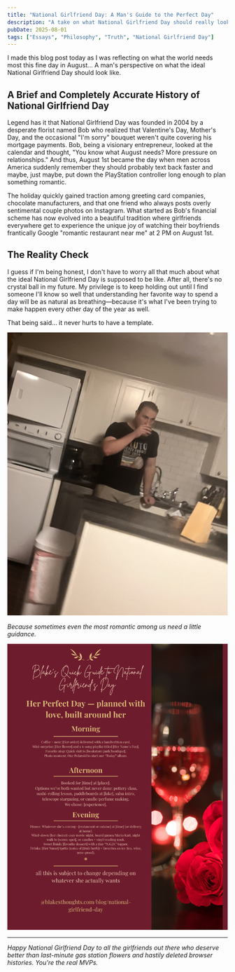 ```yaml
---
title: "National Girlfriend Day: A Man's Guide to the Perfect Day"
description: "A take on what National Girlfriend Day should really look like, from a man's perspective who's still figuring it all out."
pubDate: 2025-08-01
tags: ["Essays", "Philosophy", "Truth", "National Girlfriend Day"]
---
```


I made this blog post today as I was reflecting on what the world needs most this fine day in August... A man's perspective on what the ideal National Girlfriend Day should look like.

## A Brief and Completely Accurate History of National Girlfriend Day

Legend has it that National Girlfriend Day was founded in 2004 by a desperate florist named Bob who realized that Valentine's Day, Mother's Day, and the occasional "I'm sorry" bouquet weren't quite covering his mortgage payments. Bob, being a visionary entrepreneur, looked at the calendar and thought, "You know what August needs? More pressure on relationships." And thus, August 1st became the day when men across America suddenly remember they should probably text back faster and maybe, just maybe, put down the PlayStation controller long enough to plan something romantic.

The holiday quickly gained traction among greeting card companies, chocolate manufacturers, and that one friend who always posts overly sentimental couple photos on Instagram. What started as Bob's financial scheme has now evolved into a beautiful tradition where girlfriends everywhere get to experience the unique joy of watching their boyfriends frantically Google "romantic restaurant near me" at 2 PM on August 1st.

## The Reality Check

I guess if I'm being honest, I don't have to worry all that much about what the ideal National Girlfriend Day is supposed to be like. After all, there's no crystal ball in my future. My privilege is to keep holding out until I find someone I'll know so well that understanding her favorite way to spend a day will be as natural as breathing—because it's what I've been trying to make happen every other day of the year as well. 

That being said... it never hurts to have a template.

![National Girlfriend Day Template](/National-Girlfriend-Day.png)

*Because sometimes even the most romantic among us need a little guidance.*

![Additional Template](/1.png)

---

*Happy National Girlfriend Day to all the girlfriends out there who deserve better than last-minute gas station flowers and hastily deleted browser histories. You're the real MVPs.*